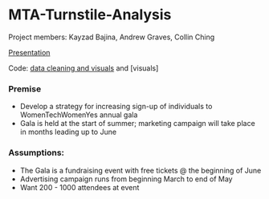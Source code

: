 # MTA-Turnstile-Analysis

Project members: Kayzad Bajina, Andrew Graves, Collin Ching

[Presentation](https://github.com/collindching/MTA-Turnstile-Analysis/blob/master/MTA%20Analysis%20Presentation.pdf)

Code: [data cleaning and visuals](https://github.com/collindching/MTA-Turnstile-Analysis/blob/master/Turnstile%20Data%20Analysis.ipynb) and [visuals]

### Premise

- Develop a strategy for increasing sign-up of individuals to WomenTechWomenYes annual gala
- Gala is held at the start of summer; marketing campaign will take place in months leading up to June

### Assumptions:

- The Gala is a fundraising event with free tickets @ the beginning of June
- Advertising campaign runs from beginning March to end of May
- Want 200 - 1000 attendees at event